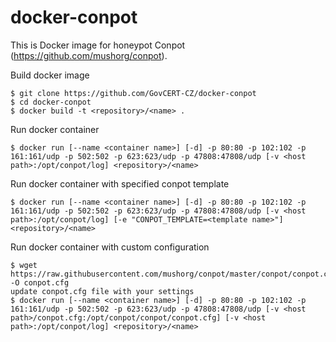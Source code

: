 # docker-conpot

This is Docker image for honeypot Conpot (https://github.com/mushorg/conpot).

Build docker image
    
    $ git clone https://github.com/GovCERT-CZ/docker-conpot
    $ cd docker-conpot
    $ docker build -t <repository>/<name> .
    
Run docker container
    
    $ docker run [--name <container name>] [-d] -p 80:80 -p 102:102 -p 161:161/udp -p 502:502 -p 623:623/udp -p 47808:47808/udp [-v <host path>:/opt/conpot/log] <repository>/<name>
    
    
Run docker container with specified conpot template
    
    $ docker run [--name <container name>] [-d] -p 80:80 -p 102:102 -p 161:161/udp -p 502:502 -p 623:623/udp -p 47808:47808/udp [-v <host path>:/opt/conpot/log] [-e "CONPOT_TEMPLATE=<template name>"] <repository>/<name>
    

Run docker container with custom configuration
    
    $ wget https://raw.githubusercontent.com/mushorg/conpot/master/conpot/conpot.cfg -O conpot.cfg
    update conpot.cfg file with your settings 
    $ docker run [--name <container name>] [-d] -p 80:80 -p 102:102 -p 161:161/udp -p 502:502 -p 623:623/udp -p 47808:47808/udp [-v <host path>/conpot.cfg:/opt/conpot/conpot/conpot.cfg] [-v <host path>:/opt/conpot/log] <repository>/<name>
    
